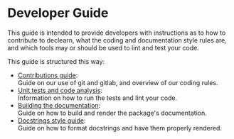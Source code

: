 # Developer Guide

This guide is intended to provide developers with instructions as to how to
contribute to declearn, what the coding and documentation style rules are,
and which tools may or should be used to lint and test your code.

This guide is structured this way:

- [Contributions guide](./contribute.md):<br/>
    Guide on our use of git and gitlab, and overview of our coding rules.
- [Unit tests and code analysis](./tests.md):<br/>
    Information on how to run the tests and lint your code.
- [Building the documentation](./docs-build.md):<br/>
    Guide on how to build and render the package's documentation.
- [Docstrings style guide](./docs-style.md):<br/>
    Guide on how to format docstrings and have them properly rendered.
